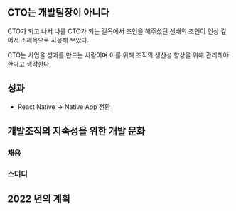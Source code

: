 
## CTO는 개발팀장이 아니다

CTO가 되고 나서 나를 CTO가 되는 길목에서 조언을 해주셨던 선배의 조언이 인상 깊어서 소제목으로 사용해 보았다.

CTO는 사업을 성과를 만드는 사람이며 이를 위해 조직의 생산성 향상을 위해 관리해야 한다고 생각한다.


## 성과

* React Native -> Native App 전환


## 개발조직의 지속성을 위한 개발 문화


### 채용


### 스터디


## 2022 년의 계획




